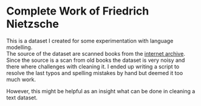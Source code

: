 # Complete Work of Friedrich Nietzsche

This is a dataset I created for some experimentation with language modelling.  
The source of the dataset are scanned books from the [internet archive](https://archive.org/).
Since the source is a scan from old books the dataset is very noisy and there where challenges with cleaning it.
I ended up writing a script to resolve the last typos and spelling mistakes by hand but deemed it too much work. 

However, this might be helpful as an insight what can be done in cleaning a text dataset.
